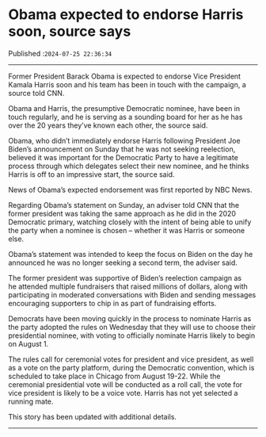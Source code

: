 # Obama expected to endorse Harris soon, source says

Published :`2024-07-25 22:36:34`

---

Former President Barack Obama is expected to endorse Vice President Kamala Harris soon and his team has been in touch with the campaign, a source told CNN.

Obama and Harris, the presumptive Democratic nominee, have been in touch regularly, and he is serving as a sounding board for her as he has over the 20 years they’ve known each other, the source said.

Obama, who didn’t immediately endorse Harris following President Joe Biden’s announcement on Sunday that he was not seeking reelection, believed it was important for the Democratic Party to have a legitimate process through which delegates select their new nominee, and he thinks Harris is off to an impressive start, the source said.

News of Obama’s expected endorsement was first reported by NBC News.

Regarding Obama’s statement on Sunday, an adviser told CNN that the former president was taking the same approach as he did in the 2020 Democratic primary, watching closely with the intent of being able to unify the party when a nominee is chosen – whether it was Harris or someone else.

Obama’s statement was intended to keep the focus on Biden on the day he announced he was no longer seeking a second term, the adviser said.

The former president was supportive of Biden’s reelection campaign as he attended multiple fundraisers that raised millions of dollars, along with participating in moderated conversations with Biden and sending messages encouraging supporters to chip in as part of fundraising efforts.

Democrats have been moving quickly in the process to nominate Harris as the party adopted the rules on Wednesday that they will use to choose their presidential nominee, with voting to officially nominate Harris likely to begin on August 1.

The rules call for ceremonial votes for president and vice president, as well as a vote on the party platform, during the Democratic convention, which is scheduled to take place in Chicago from August 19-22. While the ceremonial presidential vote will be conducted as a roll call, the vote for vice president is likely to be a voice vote. Harris has not yet selected a running mate.

This story has been updated with additional details.

---

